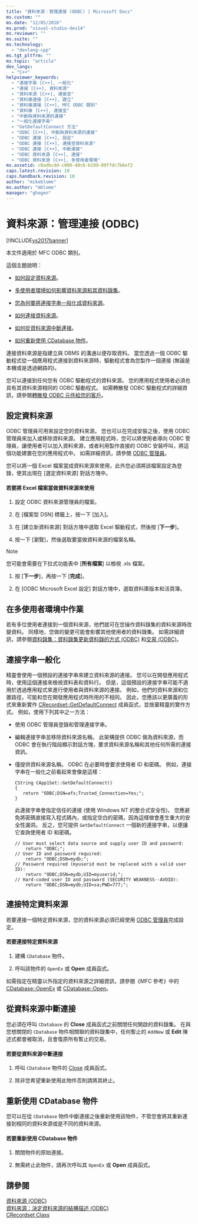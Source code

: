 ```yaml
---
title: "資料來源：管理連接 (ODBC) | Microsoft Docs"
ms.custom: ""
ms.date: "12/05/2016"
ms.prod: "visual-studio-dev14"
ms.reviewer: ""
ms.suite: ""
ms.technology: 
  - "devlang-cpp"
ms.tgt_pltfrm: ""
ms.topic: "article"
dev_langs: 
  - "C++"
helpviewer_keywords: 
  - "連接字串 [C++], 一般化"
  - "連接 [C++], 資料來源"
  - "資料來源 [C++], 連接至"
  - "資料庫連接 [C++], 建立"
  - "資料庫連接 [C++], MFC ODBC 類別"
  - "資料庫 [C++], 連接至"
  - "中斷與資料來源的連接"
  - "一般化連接字串"
  - "GetDefaultConnect 方法"
  - "ODBC [C++], 中斷與資料來源的連接"
  - "ODBC 連接 [C++], 設定"
  - "ODBC 連接 [C++], 連接至資料來源"
  - "ODBC 連接 [C++], 中斷連接"
  - "ODBC 資料來源 [C++], 連接"
  - "ODBC 資料來源 [C++], 多使用者環境"
ms.assetid: c0adbcdd-c000-40c6-b199-09ffdc7b6ef2
caps.latest.revision: 10
caps.handback.revision: 10
author: "mikeblome"
ms.author: "mblome"
manager: "ghogen"
---
```

# 資料來源：管理連接 (ODBC)
[!INCLUDE[vs2017banner](../../assembler/inline/includes/vs2017banner.md)]

本文件適用於 MFC ODBC 類別。  
  
 這個主題說明：  
  
-   [如何設定資料來源](#_core_configuring_a_data_source)。  
  
-   [多使用者環境如何影響資料來源和其資料錄集](#_core_working_in_a_multiuser_environment)。  
  
-   [您為何要將連接字串一般化成資料來源](#_core_generalizing_the_connection_string)。  
  
-   [如何連接資料來源](#_core_connecting_to_a_specific_data_source)。  
  
-   [如何從資料來源中斷連接](#_core_disconnecting_from_a_data_source)。  
  
-   [如何重新使用 CDatabase 物件](#_core_reusing_a_cdatabase_object)。  
  
 連接資料來源是指建立與 DBMS 的溝通以便存取資料。  當您透過一個 ODBC 驅動程式從一個應用程式連接到資料來源時，驅動程式會為您製作一個連接 \(無論是本機或是透過網路的\)。  
  
 您可以連接到任何您有 ODBC 驅動程式的資料來源。  您的應用程式使用者必須也具有其資料來源相同的 ODBC 驅動程式。  如需轉散發 ODBC 驅動程式的詳細資訊，請參閱[轉散發 ODBC 元件給您的客戶](../../data/odbc/redistributing-odbc-components-to-your-customers.md)。  
  
##  <a name="_core_configuring_a_data_source"></a> 設定資料來源  
 ODBC 管理員可用來設定您的資料來源。  您也可以在完成安裝之後，使用 ODBC 管理員來加入或移除資料來源。  建立應用程式時，您可以將使用者導向 ODBC 管理員，讓使用者可以加入資料來源，或者利用製作直接的 ODBC 安裝呼叫，將這個功能建置在您的應用程式中。  如需詳細資訊，請參閱 [ODBC 管理員](../../data/odbc/odbc-administrator.md)。  
  
 您可以將一個 Excel 檔案當成資料來源來使用，此外您必須將該檔案設定為登錄，使其出現在 \[選定資料來源\] 對話方塊中。  
  
#### 若要將 Excel 檔案當做資料來源來使用  
  
1.  設定 ODBC 資料來源管理員的檔案。  
  
2.  在 \[檔案型 DSN\] 標籤上，按一下 \[加入\]。  
  
3.  在 \[建立新資料來源\] 對話方塊中選取 Excel 驅動程式，然後按 \[**下一步**\]。  
  
4.  按一下 \[瀏覽\]，然後選取要當做資料來源的檔案名稱。  
  
> [!NOTE]
>  您可能會需要在下拉式功能表中 \[**所有檔案**\] 以檢視 .xls 檔案。  
  
1.  按 \[**下一步**\]，再按一下 \[**完成**\]。  
  
2.  在 \[ODBC Microsoft Excel 設定\] 對話方塊中，選取資料庫版本和活頁簿。  
  
##  <a name="_core_working_in_a_multiuser_environment"></a> 在多使用者環境中作業  
 若有多位使用者連接到一個資料來源，他們就可在您操作資料錄集的資料來源時改變資料。  同樣地，您做的變更可能會影響其他使用者的資料錄集。  如需詳細資訊，請參閱[資料錄集：資料錄集更新資料錄的方式 \(ODBC\)](../../data/odbc/recordset-how-recordsets-update-records-odbc.md) 和[交易 \(ODBC\)](../../data/odbc/transaction-odbc.md)。  
  
##  <a name="_core_generalizing_the_connection_string"></a> 連接字串一般化  
 精靈會使用一個預設的連接字串來建立資料來源的連接。  您可以在開發應用程式時，使用這個連接來檢視資料表和資料行。  但是，這個預設的連接字串可能不適用於透過應用程式來進行使用者與資料來源的連接。  例如，他們的資料來源和位置路徑，可能和您在開發應用程式時所用的不相同。  因此，您應該以更廣義的形式來重新實作 [CRecordset::GetDefaultConnect](../Topic/CRecordset::GetDefaultConnect.md) 成員函式，並捨棄精靈的實作方式。  例如，使用下列其中之一方法：  
  
-   使用 ODBC 管理員登錄和管理連接字串。  
  
-   編輯連接字串並移除資料來源名稱。  此架構提供 ODBC 做為資料來源，而 ODBC 會在執行階段顯示對話方塊，要求資料來源名稱和其他任何所需的連接資訊。  
  
-   僅提供資料來源名稱。  ODBC 在必要時會要求使用者 ID 和密碼。  例如，連接字串在一般化之前看起來會像是這樣：  
  
    ```  
    CString CApp1Set::GetDefaultConnect()  
    {  
       return "ODBC;DSN=afx;Trusted_Connection=Yes;";  
    }  
    ```  
  
     此連接字串會指定信任的連接 \(使用 Windows NT 的整合式安全性\)。  您應避免將密碼直接寫入程式碼內，或指定空白的密碼，因為這樣做會產生重大的安全性漏洞。  反之，您可提供 `GetDefaultConnect` 一個新的連接字串，以便讓它查詢使用者 ID 和密碼。  
  
    ```  
    // User must select data source and supply user ID and password:  
        return "ODBC;";  
    // User ID and password required:  
        return "ODBC;DSN=mydb;";  
    // Password required (myuserid must be replaced with a valid user ID):  
        return "ODBC;DSN=mydb;UID=myuserid;";  
    // Hard-coded user ID and password (SECURITY WEAKNESS--AVOID):  
        return "ODBC;DSN=mydb;UID=sa;PWD=777;";  
    ```  
  
##  <a name="_core_connecting_to_a_specific_data_source"></a> 連接特定資料來源  
 若要連接一個特定資料來源，您的資料來源必須已經使用 [ODBC 管理員](../../data/odbc/odbc-administrator.md)完成設定。  
  
#### 若要連接特定資料來源  
  
1.  建構 `CDatabase` 物件。  
  
2.  呼叫該物件的 `OpenEx` 或 **Open** 成員函式。  
  
 如需指定在精靈以外指定的資料來源之詳細資訊，請參閱《MFC 參考》中的 [CDatabase::OpenEx](../Topic/CDatabase::OpenEx.md) 或 [CDatabase::Open](../Topic/CDatabase::Open.md)。  
  
##  <a name="_core_disconnecting_from_a_data_source"></a> 從資料來源中斷連接  
 您必須在呼叫 `CDatabase` 的 **Close** 成員函式之前關閉任何開啟的資料錄集。  在與您想關閉的 `CDatabase` 物件相關聯的資料錄集中，任何暫止的 `AddNew` 或 **Edit** 陳述式都會被取消，且會復原所有暫止的交易。  
  
#### 若要從資料來源中斷連接  
  
1.  呼叫 `CDatabase` 物件的 [Close](../Topic/CDatabase::Close.md) 成員函式。  
  
2.  除非您希望重新使用此物件否則請將其終止。  
  
##  <a name="_core_reusing_a_cdatabase_object"></a> 重新使用 CDatabase 物件  
 您可以在從 `CDatabase` 物件中斷連接之後重新使用該物件，不管您會將其重新連接到相同的資料來源或是不同的資料來源。  
  
#### 若要重新使用 CDatabase 物件  
  
1.  關閉物件的原始連接。  
  
2.  無需終止此物件，請再次呼叫其 `OpenEx` 或 **Open** 成員函式。  
  
## 請參閱  
 [資料來源 \(ODBC\)](../../data/odbc/data-source-odbc.md)   
 [資料來源：決定資料來源的結構描述 \(ODBC\)](../../data/odbc/data-source-determining-the-schema-of-the-data-source-odbc.md)   
 [CRecordset Class](../../mfc/reference/crecordset-class.md)